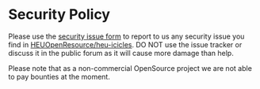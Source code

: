 # Security Policy

Please use the [security issue form](https://docs.google.com/forms/d/e/1FAIpQLSeqw_JD_d6aVT7H4OwCDiQE3T-AR26mRB4W_3ch_Er4IEFtRw/viewform?usp=sf_link) to report to us any security issue you
find in [HEUOpenResource/heu-icicles](https://github.com/HEUOpenResource/heu-icicles). DO NOT use the issue tracker or discuss it in the public forum as it will cause more damage than help.

Please note that as a non-commercial OpenSource project we are not able to pay bounties at the moment.